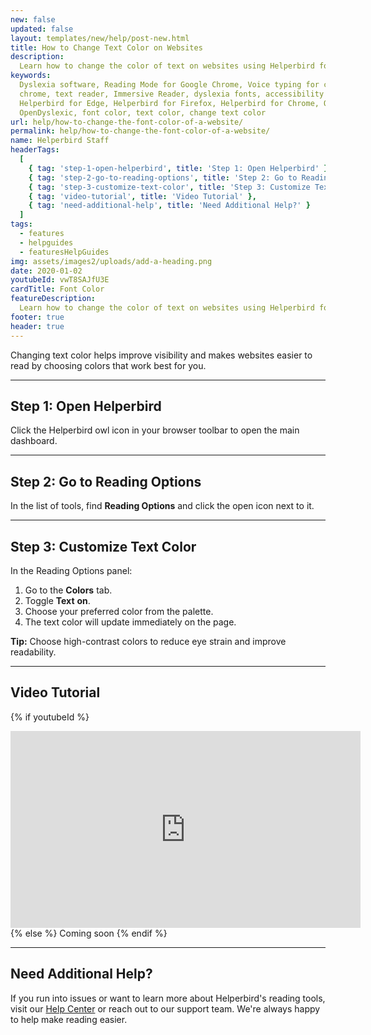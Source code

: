 ```yaml
---
new: false
updated: false
layout: templates/new/help/post-new.html
title: How to Change Text Color on Websites
description:
  Learn how to change the color of text on websites using Helperbird for better visibility and easier reading.
keywords:
  Dyslexia software, Reading Mode for Google Chrome, Voice typing for chrome, Text to speech for
  chrome, text reader, Immersive Reader, dyslexia fonts, accessibility software, dyslexia software,
  Helperbird for Edge, Helperbird for Firefox, Helperbird for Chrome, Opendyslexic for Chrome,
  OpenDyslexic, font color, text color, change text color
url: help/how-to-change-the-font-color-of-a-website/
permalink: help/how-to-change-the-font-color-of-a-website/
name: Helperbird Staff
headerTags:
  [
    { tag: 'step-1-open-helperbird', title: 'Step 1: Open Helperbird' },
    { tag: 'step-2-go-to-reading-options', title: 'Step 2: Go to Reading Options' },
    { tag: 'step-3-customize-text-color', title: 'Step 3: Customize Text Color' },
    { tag: 'video-tutorial', title: 'Video Tutorial' },
    { tag: 'need-additional-help', title: 'Need Additional Help?' }
  ]
tags:
  - features
  - helpguides
  - featuresHelpGuides
img: assets/images2/uploads/add-a-heading.png
date: 2020-01-02
youtubeId: vwT8SAJfU3E
cardTitle: Font Color
featureDescription:
  Learn how to change the color of text on websites using Helperbird for better visibility and easier reading.
footer: true
header: true
---
```


Changing text color helps improve visibility and makes websites easier to read by choosing colors that work best for you.

---

## Step 1: Open Helperbird

Click the Helperbird owl icon in your browser toolbar to open the main dashboard.


---

## Step 2: Go to Reading Options

In the list of tools, find **Reading Options** and click the open icon next to it.


---

## Step 3: Customize Text Color

In the Reading Options panel:
1. Go to the **Colors** tab.
2. Toggle **Text** **on**.
3. Choose your preferred color from the palette.
4. The text color will update immediately on the page.


**Tip:** Choose high-contrast colors to reduce eye strain and improve readability.

---

## Video Tutorial

{% if youtubeId %}
<iframe width="560" height="315" class="aspect-square rounded-2xl mb-8 mt-8" src="https://www.youtube-nocookie.com/embed/{{ youtubeId }}?si=6BtkhydcpJ8UFQ_l" title="YouTube video player" frameborder="0" allow="accelerometer; autoplay; clipboard-write; encrypted-media; gyroscope; picture-in-picture; web-share" allowfullscreen></iframe>
{% else %}
Coming soon
{% endif %}

---

## Need Additional Help?

If you run into issues or want to learn more about Helperbird's reading tools, visit our [Help Center](https://www.helperbird.com/help) or reach out to our support team. We're always happy to help make reading easier.